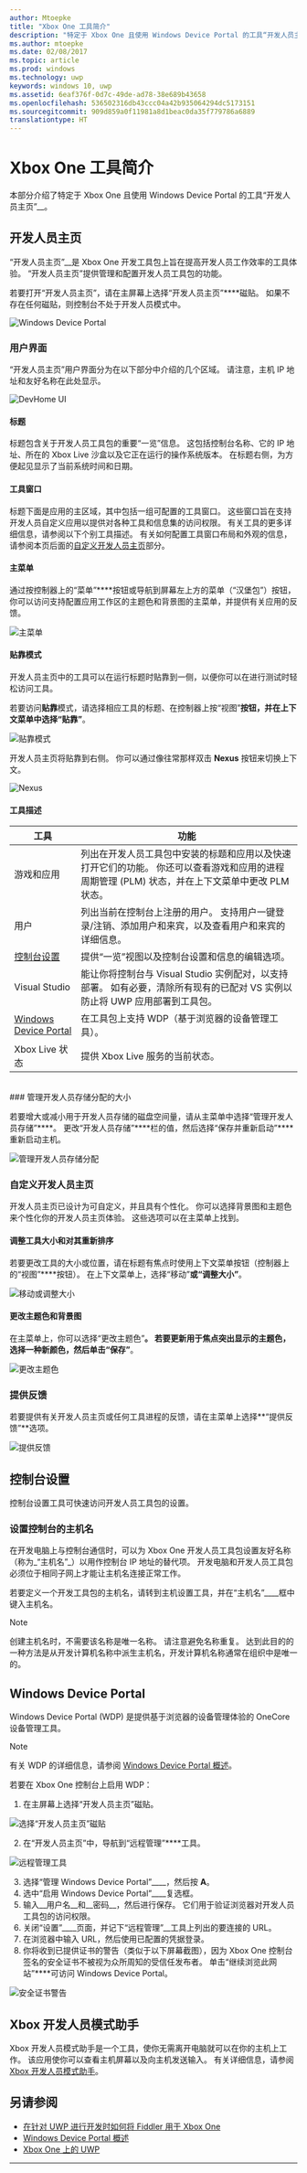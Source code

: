 ```yaml
---
author: Mtoepke
title: "Xbox One 工具简介"
description: "特定于 Xbox One 且使用 Windows Device Portal 的工具“开发人员主页”。"
ms.author: mtoepke
ms.date: 02/08/2017
ms.topic: article
ms.prod: windows
ms.technology: uwp
keywords: windows 10, uwp
ms.assetid: 6eaf376f-0d7c-49de-ad78-38e689b43658
ms.openlocfilehash: 536502316db43ccc04a42b935064294dc5173151
ms.sourcegitcommit: 909d859a0f11981a8d1beac0da35f779786a6889
translationtype: HT
---
```

# <a name="introduction-to-xbox-one-tools"></a>Xbox One 工具简介

本部分介绍了特定于 Xbox One 且使用 Windows Device Portal 的工具“开发人员主页”__。

## <a name="dev-home"></a>开发人员主页

“开发人员主页”__是 Xbox One 开发工具包上旨在提高开发人员工作效率的工具体验。 “开发人员主页”提供管理和配置开发人员工具包的功能。

若要打开“开发人员主页”，请在主屏幕上选择“开发人员主页”****磁贴。 如果不存在任何磁贴，则控制台不处于开发人员模式中。

  ![Windows Device Portal](images/windowsdeviceportal_1.png)

### <a name="user-interface"></a>用户界面
“开发人员主页”用户界面分为在以下部分中介绍的几个区域。 请注意，主机 IP 地址和友好名称在此处显示。

  ![DevHome UI](images/devhome_ui.png)

#### <a name="header"></a>标题
标题包含关于开发人员工具包的重要“一览”信息。 这包括控制台名称、它的 IP 地址、所在的 Xbox Live 沙盒以及它正在运行的操作系统版本。 在标题右侧，为方便起见显示了当前系统时间和日期。

#### <a name="tool-windows"></a>工具窗口
标题下面是应用的主区域，其中包括一组可配置的工具窗口。 这些窗口旨在支持开发人员自定义应用以提供对各种工具和信息集的访问权限。 有关工具的更多详细信息，请参阅以下个别工具描述。 有关如何配置工具窗口布局和外观的信息，请参阅本页后面的[自定义开发人员主页](#customizing-dev-home)部分。

#### <a name="main-menu"></a>主菜单
通过按控制器上的“菜单”****按钮或导航到屏幕左上方的菜单（“汉堡包”）按钮，你可以访问支持配置应用工作区的主题色和背景图的主菜单，并提供有关应用的反馈。

  ![主菜单](images/devhome_mainmenu.png)

#### <a name="snap-mode"></a>贴靠模式
开发人员主页中的工具可以在运行标题时贴靠到一侧，以便你可以在进行测试时轻松访问工具。

若要访问**贴靠**模式，请选择相应工具的标题、在控制器上按“视图”****按钮，并在上下文菜单中选择“贴靠”****。

  ![贴靠模式](images/devhome_snapmode.png)

开发人员主页将贴靠到右侧。 你可以通过像往常那样双击 **Nexus** 按钮来切换上下文。

  ![Nexus](images/devhome_nexus.png)

#### <a name="tool-descriptions"></a>工具描述
| 工具    | 功能 |
|-------|--------------|
| 游戏和应用    | 列出在开发人员工具包中安装的标题和应用以及快速打开它们的功能。 你还可以查看游戏和应用的进程周期管理 (PLM) 状态，并在上下文菜单中更改 PLM 状态。 |
| 用户    | 列出当前在控制台上注册的用户。 支持用户一键登录/注销、添加用户和来宾，以及查看用户和来宾的详细信息。 |
| [控制台设置](#console-settings) | 提供“一览”视图以及控制台设置和信息的编辑选项。 |
| Visual Studio | 能让你将控制台与 Visual Studio 实例配对，以支持部署。 如有必要，清除所有现有的已配对 VS 实例以防止将 UWP 应用部署到工具包。 |
| [Windows Device Portal](#windows-device-portal) |    在工具包上支持 WDP（基于浏览器的设备管理工具）。 |
| Xbox Live 状态 | 提供 Xbox Live 服务的当前状态。 |
<br/>
### <a name="managing-the-size-of-the-developer-storage-allocation"></a>管理开发人员存储分配的大小

若要增大或减小用于开发人员存储的磁盘空间量，请从主菜单中选择“管理开发人员存储”****。 更改“开发人员存储”****栏的值，然后选择“保存并重新启动”****重新启动主机。

  ![管理开发人员存储分配](images/devhome_storage.png)

### <a name="customizing-dev-home"></a>自定义开发人员主页

开发人员主页已设计为可自定义，并且具有个性化。 你可以选择背景图和主题色来个性化你的开发人员主页体验。 这些选项可以在主菜单上找到。

#### <a name="resizing-and-reordering-tools"></a>调整工具大小和对其重新排序
若要更改工具的大小或位置，请在标题有焦点时使用上下文菜单按钮（控制器上的“视图”****按钮）。 在上下文菜单上，选择“移动”****或“调整大小”****。

  ![移动或调整大小](images/devhome_move.png)

#### <a name="changing-theme-color-and-background-image"></a>更改主题色和背景图
在主菜单上，你可以选择“更改主题色”****。 若要更新用于焦点突出显示的主题色，选择一种新颜色，然后单击“保存”****。

  ![更改主题色](images/devhome_colors.png)

### <a name="providing-feedback"></a>提供反馈
若要提供有关开发人员主页或任何工具进程的反馈，请在主菜单上选择**“提供反馈”**选项。

  ![提供反馈](images/devhome_feedback.png)

## <a name="console-settings"></a>控制台设置
控制台设置工具可快速访问开发人员工具包的设置。

### <a name="setting-a-hostname-for-the-console"></a>设置控制台的主机名
在开发电脑上与控制台通信时，可以为 Xbox One 开发人员工具包设置友好名称（称为_“主机名”_）以用作控制台 IP 地址的替代项。 开发电脑和开发人员工具包必须位于相同子网上才能让主机名连接正常工作。  

若要定义一个开发工具包的主机名，请转到主机设置工具，并在“主机名”____框中键入主机名。  

> [!NOTE]
> 创建主机名时，不需要该名称是唯一名称。 请注意避免名称重复。 达到此目的的一种方法是从开发计算机名称中派生主机名，开发计算机名称通常在组织中是唯一的。

## <a name="windows-device-portal"></a>Windows Device Portal
Windows Device Portal (WDP) 是提供基于浏览器的设备管理体验的 OneCore 设备管理工具。

> [!NOTE]
> 有关 WDP 的详细信息，请参阅 [Windows Device Portal 概述](../debug-test-perf/device-portal.md)。

若要在 Xbox One 控制台上启用 WDP：

1. 在主屏幕上选择“开发人员主页”磁贴。

  ![选择“开发人员主页”磁贴](images/windowsdeviceportal_1.png)

2. 在“开发人员主页”中，导航到“远程管理”****工具。

  ![远程管理工具](images/windowsdeviceportal_2.png)

3. 选择“管理 Windows Device Portal”____，然后按 __A__。
4. 选中“启用 Windows Device Portal”____复选框。
5. 输入__用户名__和__密码__，然后进行保存。 它们用于验证浏览器对开发人员工具包的访问权限。
6. 关闭“设置”____页面，并记下“远程管理”__工具上列出的要连接的 URL。
7. 在浏览器中输入 URL，然后使用已配置的凭据登录。
8. 你将收到已提供证书的警告（类似于以下屏幕截图），因为 Xbox One 控制台签名的安全证书不被视为众所周知的受信任发布者。 单击“继续浏览此网站”****可访问 Windows Device Portal。

  ![安全证书警告](images/security_cert_warning.jpg)

## <a name="xbox-dev-mode-companion"></a>Xbox 开发人员模式助手
Xbox 开发人员模式助手是一个工具，使你无需离开电脑就可以在你的主机上工作。 该应用使你可以查看主机屏幕以及向主机发送输入。 有关详细信息，请参阅 [Xbox 开发人员模式助手](xbox-dev-mode-companion.md)。

## <a name="see-also"></a>另请参阅
- [在针对 UWP 进行开发时如何将 Fiddler 用于 Xbox One](uwp-fiddler.md)
- [Windows Device Portal 概述](../debug-test-perf/device-portal.md)
- [Xbox One 上的 UWP](index.md)


----
